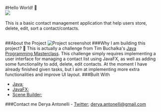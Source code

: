 #Hello World! :raising_hand:
<br>
 <img src="https://media.giphy.com/media/qLeXLs6icdNYs/giphy.gif">
 <br><br>
 This is a basic contact management application that help users store, delete, edit, sort a contact/contacts.
 <br><br>
 
 ##About the Project
 ![Project screenshot](https://media.giphy.com/media/QVP5oUK9KKcHCJyjeJ/giphy.gif)
 ###Why I am building this project? :thinking:
 This is actually a challenge from Tim Buchalka's [Java Programming Masterclass](https://www.udemy.com/course/java-the-complete-java-developer-course/). This challenge simply requires implementing a user interface for managing a contact list using JavaFX, as well as adding some functionality to add, delete, edit contacts. At the moment I have already finished given tasks, but I aim at implementing more extra functionalities and improve UI layout.
 ###Built With
 * [Java](https://www.oracle.com/java/technologies/);
 * [JavaFX](https://openjfx.io/);
 * [Scene Builder](https://gluonhq.com/products/scene-builder/);
   
 ###Contact me
 Derya Antonelli - [Twitter](https://twitter.com/antonelli_a); derya.antonelli@gmail.com
 
